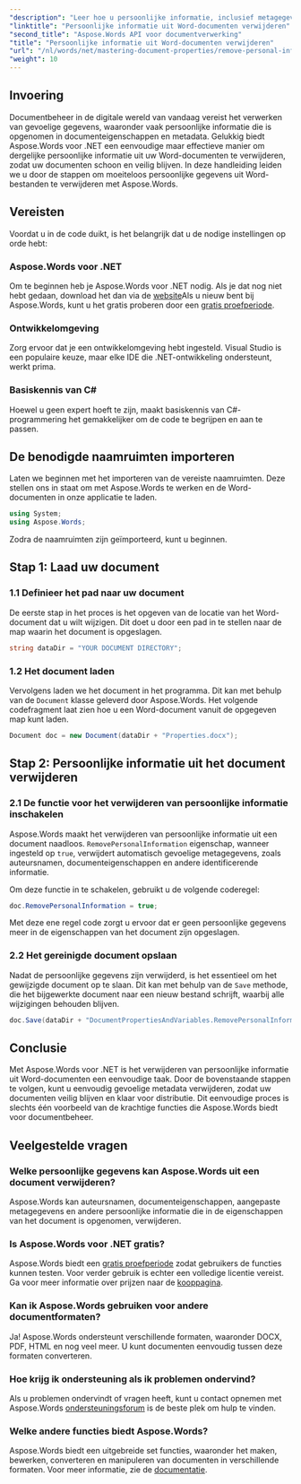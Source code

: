 ```yaml
---
"description": "Leer hoe u persoonlijke informatie, inclusief metagegevens en auteursgegevens, uit uw Word-documenten verwijdert met Aspose.Words voor .NET."
"linktitle": "Persoonlijke informatie uit Word-documenten verwijderen"
"second_title": "Aspose.Words API voor documentverwerking"
"title": "Persoonlijke informatie uit Word-documenten verwijderen"
"url": "/nl/words/net/mastering-document-properties/remove-personal-information-word-document/"
"weight": 10
---
```


## Invoering

Documentbeheer in de digitale wereld van vandaag vereist het verwerken van gevoelige gegevens, waaronder vaak persoonlijke informatie die is opgenomen in documenteigenschappen en metadata. Gelukkig biedt Aspose.Words voor .NET een eenvoudige maar effectieve manier om dergelijke persoonlijke informatie uit uw Word-documenten te verwijderen, zodat uw documenten schoon en veilig blijven. In deze handleiding leiden we u door de stappen om moeiteloos persoonlijke gegevens uit Word-bestanden te verwijderen met Aspose.Words.

## Vereisten

Voordat u in de code duikt, is het belangrijk dat u de nodige instellingen op orde hebt:

### Aspose.Words voor .NET

Om te beginnen heb je Aspose.Words voor .NET nodig. Als je dat nog niet hebt gedaan, download het dan via de [website](https://releases.aspose.com/words/net/)Als u nieuw bent bij Aspose.Words, kunt u het gratis proberen door een [gratis proefperiode](https://releases.aspose.com/).

### Ontwikkelomgeving

Zorg ervoor dat je een ontwikkelomgeving hebt ingesteld. Visual Studio is een populaire keuze, maar elke IDE die .NET-ontwikkeling ondersteunt, werkt prima.

### Basiskennis van C#

Hoewel u geen expert hoeft te zijn, maakt basiskennis van C#-programmering het gemakkelijker om de code te begrijpen en aan te passen.

## De benodigde naamruimten importeren

Laten we beginnen met het importeren van de vereiste naamruimten. Deze stellen ons in staat om met Aspose.Words te werken en de Word-documenten in onze applicatie te laden.

```csharp
using System;
using Aspose.Words;
```

Zodra de naamruimten zijn geïmporteerd, kunt u beginnen.

## Stap 1: Laad uw document

### 1.1 Definieer het pad naar uw document

De eerste stap in het proces is het opgeven van de locatie van het Word-document dat u wilt wijzigen. Dit doet u door een pad in te stellen naar de map waarin het document is opgeslagen.

```csharp
string dataDir = "YOUR DOCUMENT DIRECTORY";
```

### 1.2 Het document laden

Vervolgens laden we het document in het programma. Dit kan met behulp van de `Document` klasse geleverd door Aspose.Words. Het volgende codefragment laat zien hoe u een Word-document vanuit de opgegeven map kunt laden.

```csharp
Document doc = new Document(dataDir + "Properties.docx");
```

## Stap 2: Persoonlijke informatie uit het document verwijderen

### 2.1 De functie voor het verwijderen van persoonlijke informatie inschakelen

Aspose.Words maakt het verwijderen van persoonlijke informatie uit een document naadloos. `RemovePersonalInformation` eigenschap, wanneer ingesteld op `true`, verwijdert automatisch gevoelige metagegevens, zoals auteursnamen, documenteigenschappen en andere identificerende informatie.

Om deze functie in te schakelen, gebruikt u de volgende coderegel:

```csharp
doc.RemovePersonalInformation = true;
```

Met deze ene regel code zorgt u ervoor dat er geen persoonlijke gegevens meer in de eigenschappen van het document zijn opgeslagen.

### 2.2 Het gereinigde document opslaan

Nadat de persoonlijke gegevens zijn verwijderd, is het essentieel om het gewijzigde document op te slaan. Dit kan met behulp van de `Save` methode, die het bijgewerkte document naar een nieuw bestand schrijft, waarbij alle wijzigingen behouden blijven.

```csharp
doc.Save(dataDir + "DocumentPropertiesAndVariables.RemovePersonalInformation.docx");
```

## Conclusie

Met Aspose.Words voor .NET is het verwijderen van persoonlijke informatie uit Word-documenten een eenvoudige taak. Door de bovenstaande stappen te volgen, kunt u eenvoudig gevoelige metadata verwijderen, zodat uw documenten veilig blijven en klaar voor distributie. Dit eenvoudige proces is slechts één voorbeeld van de krachtige functies die Aspose.Words biedt voor documentbeheer.

## Veelgestelde vragen

### Welke persoonlijke gegevens kan Aspose.Words uit een document verwijderen?

Aspose.Words kan auteursnamen, documenteigenschappen, aangepaste metagegevens en andere persoonlijke informatie die in de eigenschappen van het document is opgenomen, verwijderen.

### Is Aspose.Words voor .NET gratis?

Aspose.Words biedt een [gratis proefperiode](https://releases.aspose.com/) zodat gebruikers de functies kunnen testen. Voor verder gebruik is echter een volledige licentie vereist. Ga voor meer informatie over prijzen naar de [kooppagina](https://purchase.aspose.com/buy).

### Kan ik Aspose.Words gebruiken voor andere documentformaten?

Ja! Aspose.Words ondersteunt verschillende formaten, waaronder DOCX, PDF, HTML en nog veel meer. U kunt documenten eenvoudig tussen deze formaten converteren.

### Hoe krijg ik ondersteuning als ik problemen ondervind?

Als u problemen ondervindt of vragen heeft, kunt u contact opnemen met Aspose.Words [ondersteuningsforum](https://forum.aspose.com/c/words/8) is de beste plek om hulp te vinden.

### Welke andere functies biedt Aspose.Words?

Aspose.Words biedt een uitgebreide set functies, waaronder het maken, bewerken, converteren en manipuleren van documenten in verschillende formaten. Voor meer informatie, zie de [documentatie](https://reference.aspose.com/words/net/).